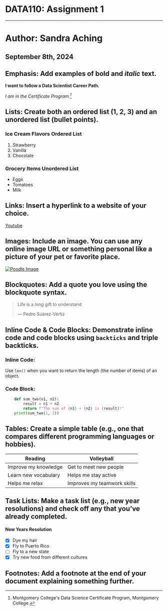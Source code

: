 # DATA110: Assignment 1
--- 
# **Author**: Sandra Aching 
## September 8th, 2024

## **Emphasis**: Add examples of **bold** and *italic* text.

   **I want to follow a Data Scientist Career Path.**
   
   *I am in the Certificate Program.[^1]*
    
## **Lists**: Create both an ordered list (1, 2, 3) and an unordered list (bullet points).

### Ice Cream Flavors Ordered List
1. Strawberry
2. Vanilla
3. Chocolate


### Grocery Items Unordered List
- Eggs
- Tomatoes
- Milk

    
  
## **Links**: Insert a hyperlink to a website of your choice.

[Youtube](https://www.youtube.com/)
  
## **Images**: Include an image. You can use any online image URL or something personal like a picture of your pet or favorite place.

[![Poodle Image](https://image.petmd.com/files/styles/978x550/public/2023-01/toy-poodle.jpg?w=2048&q=75)](https://www.petmd.com/dog/breeds/toy-poodle)
  
## **Blockquotes**: Add a quote you love using the blockquote syntax.
  > Life is a long gift to understand
  >
  > — Pedro Suárez-Vértiz
## **Inline Code & Code Blocks**: Demonstrate inline code and code blocks using `backticks` and triple backticks.

  ### Inline Code:
  
  Use `len()` when you want to return the length (the number of items) of an object.

  ### Code Block:

  ```python
      def sum_two(n1, n2):
          result = n1 + n2
          return f"The sum of {n1} + {n2} is {result}!"
      print(sum_two(1, 2))
  ```

  
## **Tables**: Create a simple table (e.g., one that compares different programming languages or hobbies).

| Reading| Volleyball |
|----------|----------|
| Improve my knowledge | Get to meet new people|
| Learn new vocabulary| Helps me stay active|
| Helps me relax | Improves my teamwork skills|
  
## **Task Lists**: Make a task list (e.g., new year resolutions) and check off any that you’ve already completed.
#### New Years Resolution
- [x] Dye my hair 
- [x] Fly to Puerto Rico
- [ ] Fly to a new state
- [x] Try new food from different cultures

## **Footnotes**: Add a footnote at the end of your document explaining something further.
[^1]: Montgomery College's Data Science Certificate Program, Montgomery College.


